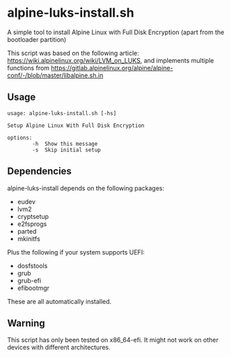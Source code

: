 # alpine-luks-install.sh

A simple tool to install Alpine Linux with Full Disk Encryption (apart from the bootloader partition)

This script was based on the following article: https://wiki.alpinelinux.org/wiki/LVM_on_LUKS, and implements multiple functions from https://gitlab.alpinelinux.org/alpine/alpine-conf/-/blob/master/libalpine.sh.in


## Usage

```
usage: alpine-luks-install.sh [-hs]

Setup Alpine Linux With Full Disk Encryption

options:
        -h  Show this message
        -s  Skip initial setup      
```

## Dependencies

alpine-luks-install depends on the following packages:

* eudev
* lvm2
* cryptsetup
* e2fsprogs
* parted
* mkinitfs

Plus the following if your system supports UEFI:

* dosfstools
* grub 
* grub-efi 
* efibootmgr

These are all automatically installed.

## Warning

This script has only been tested on x86_64-efi. It might not work on other devices with different architectures.

